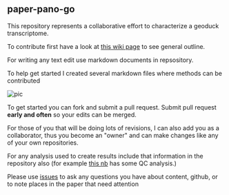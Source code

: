 ## paper-pano-go

This repository represents a collaborative effort to characterize a geoduck transcriptome.

To contribute first have a look at [this wiki page](https://github.com/sr320/paper-pano-go/wiki) to see general outline.

For writing any text edit use markdown documents in repsository. 

To help get started I created several markdown files where methods can be contributed

![pic](http://eagle.fish.washington.edu/cnidarian/skitch/paper-pano-go_manuscript_methods_at_master_·_sr320_paper-pano-go_1BE15DC6.png)

To get started you can fork and submit a pull request. Submit pull request **early and often** so your edits can be merged.

For those of you that will be doing lots of revisions, I can also add you as a collaborator, thus you become an "owner" and can make changes like any of your own repositories.

For any analysis used to create results include that information in the repository also (for example [this nb](https://github.com/sr320/paper-pano-go/blob/master/jupyter-nbs/00-Quality-Assessment.ipynb) has some QC analysis.)

Please use [issues](https://github.com/sr320/paper-pano-go/issues) to ask any questions you have about content, github, or to note places in the paper that need attention
